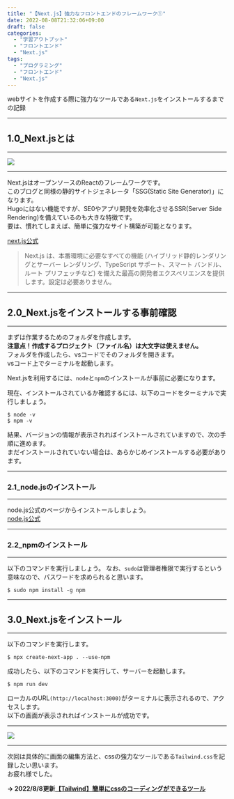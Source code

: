 ```yaml
---
title: "【Next.js】強力なフロントエンドのフレームワーク①"
date: 2022-08-08T21:32:06+09:00
draft: false
categories:
  - "学習アウトプット"
  - "フロントエンド"
  - "Next.js"
tags:
  - "プログラミング"
  - "フロントエンド"
  - "Next.js"
---
```


webサイトを作成する際に強力なツールである``Next.js``をインストールするまでの記録
<!--more-->

***
## 1.0_Next.jsとは
***
![](../../img/13_nextjs01.png)
***
Next.jsはオープンソースのReactのフレームワークです。  
このブログと同様の静的サイトジェネレータ「SSG(Static Site Generator)」になります。  
Hugoにはない機能ですが、SE0やアプリ開発を効率化させるSSR(Server Side Rendering)を備えているのも大きな特徴です。  
要は、慣れてしまえば、簡単に強力なサイト構築が可能となります。

[next.js公式](https://nextjs.org/)  
>Next.js は、本番環境に必要なすべての機能 (ハイブリッド静的レンダリングとサーバー レンダリング、TypeScript サポート、スマート バンドル、ルート プリフェッチなど) を備えた最高の開発者エクスペリエンスを提供します。設定は必要ありません。


***
## 2.0_Next.jsをインストールする事前確認
***


まずは作業するためのフォルダを作成します。  
**注意点！作成するプロジェクト（ファイル名）は大文字は使えません。**  
フォルダを作成したら、vsコードでそのフォルダを開きます。  
vsコード上でターミナルを起動します。  

Next.jsを利用するには、``node``と``npm``のインストールが事前に必要になります。

現在、インストールされているか確認するには、以下のコードをターミナルで実行しましょう。
```
$ node -v
$ npm -v
```

結果、バージョンの情報が表示されればインストールされていますので、次の手順に進めます。  
まだインストールされていない場合は、あらかじめインストールする必要があります。 
***
### 2.1_node.jsのインストール
***
node.js公式のページからインストールしましょう。  
[node.js公式](https://nodejs.org/ja/)  

***
### 2.2_npmのインストール
***
以下のコマンドを実行しましょう。
なお、``sudo``は管理者権限で実行するという意味なので、パスワードを求められると思います。
```
$ sudo npm install -g npm
```  

***
## 3.0_Next.jsをインストール
***
以下のコマンドを実行します。

```
$ npx create-next-app . --use-npm
```
成功したら、以下のコマンドを実行して、サーバーを起動します。

```
$ npm run dev
```
ローカルのURL``(http://localhost:3000)``がターミナルに表示されるので、アクセスします。  
以下の画面が表示されればインストールが成功です。
***
![](../../img/13_nextjs02.png)
***
次回は具体的に画面の編集方法と、cssの強力なツールである``Tailwind.css``を記録したい思います。  
お疲れ様でした。  
  

**→ 2022/8/8更新[【Tailwind】簡単にcssのコーディングができるツール](https://daideguchi.github.io/tec_studies_blog/post/14_tailwindcss/)**  
  
